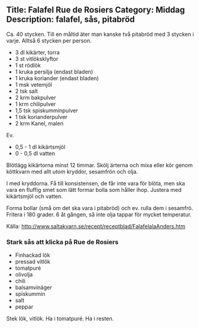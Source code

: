 Title: Falafel Rue de Rosiers
Category: Middag
Description: falafel, sås, pitabröd
---

Ca. 40 stycken. Till en måltid äter man kanske två pitabröd med 3 stycken i varje. Alltså 6 stycken per person.

* 3 dl kikärter, torra
* 3 st vitlöksklyftor
* 1 st rödlök
* 1 kruka persilja (endast bladen)
* 1 kruka koriander (endast bladen)
* 1 msk vetemjöl
* 2 tsk salt
* 2 krm bakpulver
* 1 krm chilipulver
* 1,5 tsk spiskumminpulver
* 1 tsk korianderpulver
* 2 krm Kanel, malen

Ev.
* 0,5 - 1 dl kikärtsmjöl
* 0 - 0,5 dl vatten

Blötlägg kikärtorna minst 12 timmar. Skölj ärterna och mixa eller kör genom köttkvarn med allt *utom* kryddor, sesamfrön och olja.  

I med kryddorna. Få till konsistensen, de får inte vara för blöta, men ska vara en fluffig smet som lätt formar bolla som håller ihop. Justera med kikärtsmjöl och vatten. 

Forma bollar (små om det ska vara i pitabröd) och ev. rulla dem i sesamfrö. Fritera i 180 grader. 6 åt gången, så inte olja tappar för mycket temperatur.

Källa: <http://www.saltakvarn.se/recept/receptblad/FalafelalaAnders.htm>

### Stark sås att klicka på Rue de Rosiers

* Finhackad lök
* pressad vitlök
* tomatpuré
* olivolja
* chili
* balsamvinäger
* spiskummin
* salt
* peppar

Stek lök, vitlök. Ha i tomatpuré. Ha i resten.
